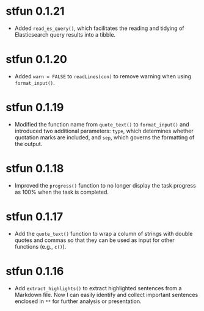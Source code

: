# stfun 0.1.21

- Added `read_es_query()`, which facilitates the reading and tidying of Elasticsearch query results into a tibble.

# stfun 0.1.20

- Added `warn = FALSE` to `readLines(con)` to remove warning when using `format_input()`.

# stfun 0.1.19

- Modified the function name from `quote_text()` to `format_input()` and introduced two additional parameters: `type`, which determines whether quotation marks are included, and `sep`, which governs the formatting of the output.

# stfun 0.1.18

-  Improved the `progress()` function to no longer display the task progress as 100% when the task is completed.

# stfun 0.1.17

- Add the `quote_text()` function to wrap a column of strings with double quotes and commas so that they can be used as input for other functions (e.g., `c()`).

# stfun 0.1.16

- Add `extract_highlights()` to extract highlighted sentences from a Markdown file.
Now I can easily identify and collect important sentences enclosed in `**` for further analysis or presentation.
